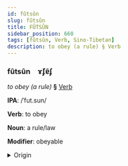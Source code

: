```yaml
---
id: fûtsûn
slug: fûtsûn
title: FÛTSÛN
sidebar_position: 660
tags: [fûtsûn, Verb, Sino-Tibetan]
description: to obey (a rule) § Verb
---
```


### fûtsûn&emsp;<span kind="abugida">ɤ̆ʄɐ̃ʄ</span>

*to obey (a rule)* **§** [Verb](../../tags/Verb)

**IPA**: /ˈfut.sun/

**Verb**: to obey

**Noun**: a rule/law

**Modifier**: obeyable

<details>
    <summary>Origin</summary>
    Mandarin 服從 fúcóng /fu³⁵ t͡sʰʊŋ³⁵/<br/>
    <em>Sino-Tibetan Language Family</em>
</details>